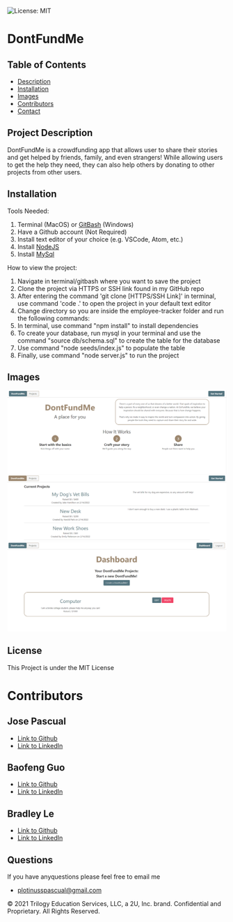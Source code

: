 ![License: MIT](https://img.shields.io/badge/License-MIT-yellow.svg)

# DontFundMe

## Table of Contents
- [Description](#project-description)
- [Installation](#installation)
- [Images](#images)
- [Contributors](#contributors)
- [Contact](#github)

## Project Description

DontFundMe is a crowdfunding app that allows user to share their stories and get helped by friends, family, and even strangers! While allowing users to get the help they need, they can also help others by donating to other projects from other users. 

## Installation
Tools Needed:

1. Terminal (MacOS) or
   [GitBash](https://gitforwindows.org/) (Windows)
2. Have a Github account (Not Required)
3. Install text editor of your choice (e.g. VSCode, Atom, etc.)
4. Install [NodeJS](https://nodejs.org/en/)
5. Install [MySql](https://dev.mysql.com/doc/mysql-installation-excerpt/5.7/en/)

How to view the project:

1. Navigate in terminal/gitbash where you want to save the project
2. Clone the project via HTTPS or SSH link found in my GitHub repo 
3. After entering the command 'git clone [HTTPS/SSH Link]' in terminal, use command 'code .' to open the project in your default text editor
4. Change directory so you are inside the employee-tracker folder and run the following commands: 
5. In terminal, use command "npm install" to install dependencies
6. To create your database, run mysql in your terminal and use the command "source db/schema.sql" to create the table for the database
7. Use command "node seeds/index.js" to populate the table 
8. Finally, use command "node server.js" to run the project

## Images
![alt text](/images/landingpage.PNG)
![alt text](/images/projects.PNG)
![alt text](/images/dashboard.PNG)

## License
This Project is under the MIT License

# Contributors
## Jose Pascual
- [Link to Github](https://www.github.com/plotinusspascual)
- [Link to LinkedIn](https://www.linkedin.com/in/jose-plotinuss-pascual/)

## Baofeng Guo
- [Link to Github](https://www.github.com/plotinusspascual)
- [Link to LinkedIn](https://www.linkedin.com/in/jose-plotinuss-pascual/)

## Bradley Le
- [Link to Github](https://www.github.com/plotinusspascual)
- [Link to LinkedIn](https://www.linkedin.com/in/jose-plotinuss-pascual/)

## Questions
If you have anyquestions please feel free to email me
- [plotinusspascual@gmail.com](plotinusspascual@gmail.com)

© 2021 Trilogy Education Services, LLC, a 2U, Inc. brand. Confidential and Proprietary. All Rights Reserved.
